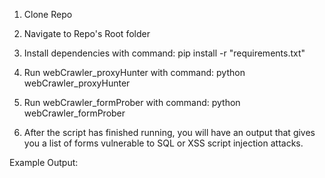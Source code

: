 1. Clone Repo

2. Navigate to Repo's Root folder

3. Install dependencies with command:
        pip install -r "requirements.txt"

4. Run webCrawler_proxyHunter with command:
        python webCrawler_proxyHunter

5. Run webCrawler_formProber with command:
        python webCrawler_formProber

6. After the script has finished running, you will have an output that gives you a list of forms vulnerable to SQL or XSS script injection attacks.

Example Output:

<!-- URL: http://localhost/#/login
Payload: <script>alert('XSS')</script>
Vulnerable: False
Status: Not Vulnerable
Response Snippet: <html lang="en" data-critters-container="" class="fontawesome-i2svg-active fontawesome-i2svg-complete"><head>
  <meta charset="utf-8">
  <title>OWASP Juice Shop</title>
  <meta name="description" cont
Console Logs: ['http://localhost/rest/user/login - Failed to load resource: the server responded with a status of 500 (Internal Server Error)']
--------------------------------------------------
URL: http://localhost/#/login
Payload: 1' OR '1'='1
Vulnerable: True
Status: Vulnerable
Response Snippet: <html lang="en" data-critters-container="" class="fontawesome-i2svg-active fontawesome-i2svg-complete"><head>
  <meta charset="utf-8">
  <title>OWASP Juice Shop</title>
  <meta name="description" cont
Console Logs: ['http://localhost/rest/user/login - Failed to load resource: the server responded with a status of 401 (Unauthorized)', 'http://localhost/rest/user/login - Failed to load resource: the server responded with a status of 401 (Unauthorized)']
--------------------------------------------------
URL: http://localhost/#/contact
Payload: <script>alert('XSS')</script>
Vulnerable: False
Status: Not Vulnerable
Response Snippet: <html lang="en" data-critters-container="" class="fontawesome-i2svg-active fontawesome-i2svg-complete"><head>
  <meta charset="utf-8">
  <title>OWASP Juice Shop</title>
  <meta name="description" cont
Console Logs: ['https://cdnjs.cloudflare.com/ajax/libs/cookieconsent2/3.1.0/cookieconsent.min.css - Failed to load resource: net::ERR_TIMED_OUT', 'https://cdnjs.cloudflare.com/ajax/libs/cookieconsent2/3.1.0/cookieconsent.min.js - Failed to load resource: net::ERR_TIMED_OUT', 'https://cdnjs.cloudflare.com/ajax/libs/jquery/2.2.4/jquery.min.js - Failed to load resource: net::ERR_TIMED_OUT', "http://localhost/ 18:27 Uncaught TypeError: Cannot read properties of undefined (reading 'initialise')"]
--------------------------------------------------
URL: http://localhost/#/contact
Payload: 1' OR '1'='1
Vulnerable: True
Status: Vulnerable
Response Snippet: <html lang="en" data-critters-container="" class="fontawesome-i2svg-active fontawesome-i2svg-complete"><head>
  <meta charset="utf-8">
  <title>OWASP Juice Shop</title>
  <meta name="description" cont
Console Logs: []
--------------------------------------------------
URL: http://localhost/#/about
Payload: <script>alert('XSS')</script>
Vulnerable: False
Status: Not Vulnerable
Response Snippet: <html lang="en" data-critters-container="" class="fontawesome-i2svg-active fontawesome-i2svg-complete"><head>
  <meta charset="utf-8">
  <title>OWASP Juice Shop</title>
  <meta name="description" cont
Console Logs: ['https://cdnjs.cloudflare.com/ajax/libs/cookieconsent2/3.1.0/cookieconsent.min.css - Failed to load resource: net::ERR_TIMED_OUT', 'https://cdnjs.cloudflare.com/ajax/libs/cookieconsent2/3.1.0/cookieconsent.min.js - Failed to load resource: net::ERR_TIMED_OUT', 'https://cdnjs.cloudflare.com/ajax/libs/jquery/2.2.4/jquery.min.js - Failed to load resource: net::ERR_TIMED_OUT', "http://localhost/ 18:27 Uncaught TypeError: Cannot read properties of undefined (reading 'initialise')"]
--------------------------------------------------
URL: http://localhost/#/about
Payload: 1' OR '1'='1
Vulnerable: True
Status: Vulnerable
Response Snippet: <html lang="en" data-critters-container="" class="fontawesome-i2svg-active fontawesome-i2svg-complete"><head>
  <meta charset="utf-8">
  <title>OWASP Juice Shop</title>
  <meta name="description" cont
Console Logs: []
--------------------------------------------------
URL: http://localhost/#/photo-wall
Payload: <script>alert('XSS')</script>
Vulnerable: False
Status: Not Vulnerable
Response Snippet: <html lang="en" data-critters-container="" class="fontawesome-i2svg-active fontawesome-i2svg-complete"><head>
  <meta charset="utf-8">
  <title>OWASP Juice Shop</title>
  <meta name="description" cont
Console Logs: ['https://cdnjs.cloudflare.com/ajax/libs/cookieconsent2/3.1.0/cookieconsent.min.css - Failed to load resource: net::ERR_TIMED_OUT', 'https://cdnjs.cloudflare.com/ajax/libs/cookieconsent2/3.1.0/cookieconsent.min.js - Failed to load resource: net::ERR_TIMED_OUT', 'https://cdnjs.cloudflare.com/ajax/libs/jquery/2.2.4/jquery.min.js - Failed to load resource: net::ERR_TIMED_OUT', "http://localhost/ 18:27 Uncaught TypeError: Cannot read properties of undefined (reading 'initialise')"]
--------------------------------------------------
URL: http://localhost/#/photo-wall
Payload: 1' OR '1'='1
Vulnerable: True
Status: Vulnerable
Response Snippet: <html lang="en" data-critters-container="" class="fontawesome-i2svg-active fontawesome-i2svg-complete"><head>
  <meta charset="utf-8">
  <title>OWASP Juice Shop</title>
  <meta name="description" cont
Console Logs: []
--------------------------------------------------
URL: http://localhost/redirect?to=https://github.com/juice-shop/juice-shop
Payload: N/A
Vulnerable: False
Status: No Inputs
Response Snippet: 
Console Logs: []
--------------------------------------------------
URL: http://localhost/redirect?to=https://github.com/juice-shop/juice-shop
Payload: N/A
Vulnerable: False
Status: No Inputs
Response Snippet: 
Console Logs: []
--------------------------------------------------
URL: http://localhost/#/forgot-password
Payload: <script>alert('XSS')</script>
Vulnerable: False
Status: Not Vulnerable
Response Snippet: <html lang="en" data-critters-container="" class="fontawesome-i2svg-active fontawesome-i2svg-complete"><head>
  <meta charset="utf-8">
  <title>OWASP Juice Shop</title>
  <meta name="description" cont
Console Logs: ['https://cdnjs.cloudflare.com/ajax/libs/cookieconsent2/3.1.0/cookieconsent.min.css - Failed to load resource: net::ERR_TIMED_OUT', 'https://cdnjs.cloudflare.com/ajax/libs/cookieconsent2/3.1.0/cookieconsent.min.js - Failed to load resource: net::ERR_TIMED_OUT', 'https://cdnjs.cloudflare.com/ajax/libs/jquery/2.2.4/jquery.min.js - Failed to load resource: net::ERR_TIMED_OUT', "http://localhost/ 18:27 Uncaught TypeError: Cannot read properties of undefined (reading 'initialise')"]
--------------------------------------------------
URL: http://localhost/#/forgot-password
Payload: 1' OR '1'='1
Vulnerable: True
Status: Vulnerable
Response Snippet: <html lang="en" data-critters-container="" class="fontawesome-i2svg-active fontawesome-i2svg-complete"><head>
  <meta charset="utf-8">
  <title>OWASP Juice Shop</title>
  <meta name="description" cont
Console Logs: []
--------------------------------------------------
URL: http://localhost/#/register
Payload: <script>alert('XSS')</script>
Vulnerable: False
Status: Not Vulnerable
Response Snippet: <html lang="en" data-critters-container="" class="fontawesome-i2svg-active fontawesome-i2svg-complete"><head>
  <meta charset="utf-8">
  <title>OWASP Juice Shop</title>
  <meta name="description" cont
Console Logs: ['https://cdnjs.cloudflare.com/ajax/libs/cookieconsent2/3.1.0/cookieconsent.min.css - Failed to load resource: net::ERR_TIMED_OUT', 'https://cdnjs.cloudflare.com/ajax/libs/cookieconsent2/3.1.0/cookieconsent.min.js - Failed to load resource: net::ERR_TIMED_OUT', 'https://cdnjs.cloudflare.com/ajax/libs/jquery/2.2.4/jquery.min.js - Failed to load resource: net::ERR_TIMED_OUT', "http://localhost/ 18:27 Uncaught TypeError: Cannot read properties of undefined (reading 'initialise')"]
--------------------------------------------------
URL: http://localhost/#/register
Payload: 1' OR '1'='1
Vulnerable: True
Status: Vulnerable
Response Snippet: <html lang="en" data-critters-container="" class="fontawesome-i2svg-active fontawesome-i2svg-complete"><head>
  <meta charset="utf-8">
  <title>OWASP Juice Shop</title>
  <meta name="description" cont
Console Logs: [] -->